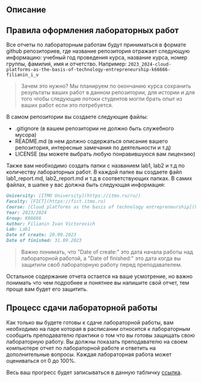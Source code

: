 ## Описание

## Правила оформления лабораторных работ

Все отчеты по лабораторным работам будут приниматься в формате github репозиториев, где название репозитория отражает следующую информацию: учебный год проведения курса, название курса, номер группы, фамилия, имя и отчетство. 
Например: `2023_2024-cloud-platforms-as-the-basis-of-technology-entrepreneurship-k66666-filianin_i_v`

> Зачем это нужно? Мы планируем по окончанию курса сохранить результаты ваших работ в данном репозитории, для истории и для того чтобы следующие потоки студентов могли брать опыт из ваших работ если это потребуется.

В самом репозитории вы создаете следующие файлы:

- .gitignore (в вашем репозитории не должно быть служебного мусора)
- README.md (в нем должно содержаться описание вашего репозитория, интересные замечания по деятельности и т.д)
- LICENSE (вы можете выбрать любую понравившуюся вам лицензию)

Также вам необходимо создать папки с названием lab1, lab2 и т.д по количеству лабораторных работ. В каждой папке вы создаете файл lab1_report.md, lab2_report.md и т.д в соответствующих папках.
В самих файлах, в шапке у вас должна быть следующая информация:

```markdown
University: [ITMO University](https://itmo.ru/ru/)
Faculty: [FICT](https://fict.itmo.ru)
Course: [Cloud platforms as the basis of technology entrepreneurship](https://) ADD link
Year: 2023/2024
Group: K66666
Author: Filianin Ivan Victorovich
Lab: Lab1
Date of create: 20.09.2023
Date of finished: 31.09.2023
```

> Важно понимать, что "Date of create:" это дата начала работы над лабораторной работой, а "Date of finished:" это дата когда вы защитили своб лабораторную работу перед преподавателем. 

Остальное содержание отчета остается на ваше усмотрение, но важно понимать что чем подробнее и понятнее вы напишите свой отчет, тем проще вам будет его защитить. 

## Процесс сдачи лабораторной работы
Как только вы будете готовы к сдаче лабораторной работы, вам необходимо на паре которая в расписании относится к лабораторным сообщить преподавателю практики о том что вы готовы защищать свою лабораторную работу.
Вы должны показать преподавателю на своем компьютере отчет по лабораторной работе и ответить на дополнительные вопросы. Каждая лабораторная работа может оцениваться от 0 до 100%. 

Весь ваш прогресс будет записываться в данную табличку [ссылка](https://docs.google.com/spreadsheets/d/1ny2bVL9NTZoFRq9mVf_jCKgSY2PflLLGdEQAVHSbe00/edit#gid=0).



